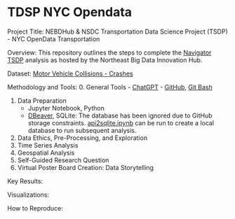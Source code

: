 # TDSP NYC Opendata
Project Title: NEBDHub &amp; NSDC Transportation Data Science Project (TSDP) - NYC OpenData Transportation

Overview: This repository outlines the steps to complete the [Navigator TSDP](https://nebigdatahub.org/nsdc/tdsp/) analysis as hosted by the Northeast Big Data Innovation Hub.

Dataset: [Motor Vehicle Collisions - Crashes](https://data.cityofnewyork.us/Public-Safety/Motor-Vehicle-Collisions-Crashes/h9gi-nx95/about_data)

Methodology and Tools:
0. General Tools
	- [ChatGPT](https://chatgpt.com)
	- [GitHub](https://github.com/), [Git Bash](https://git-scm.com/)
1. Data Preparation
	- Jupyter Notebook, Python
	- [DBeaver](https://dbeaver.io), SQLite: The database has been ignored due to GitHub storage constraints. [api2sqlite.ipynb](https://github.com/analytically-ray/tdsp_nyc_opendata/blob/main/api2sqlite.ipynb) can be run to create a local database to run subsequent analysis.
2. Data Ethics, Pre-Processing, and Exploration
3. Time Series Analysis
4. Geospatial Analysis
5. Self-Guided Research Question
6. Virtual Poster Board Creation: Data Storytelling
    
Key Results:

Visualizations:

How to Reproduce: